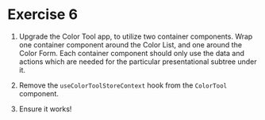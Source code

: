 # Exercise 6

1. Upgrade the Color Tool app, to utilize two container components. Wrap one container component around the Color List, and one around the Color Form. Each container component should only use the data and actions which are needed for the particular presentational subtree under it.

2. Remove the `useColorToolStoreContext` hook from the `ColorTool` component.

3. Ensure it works!
